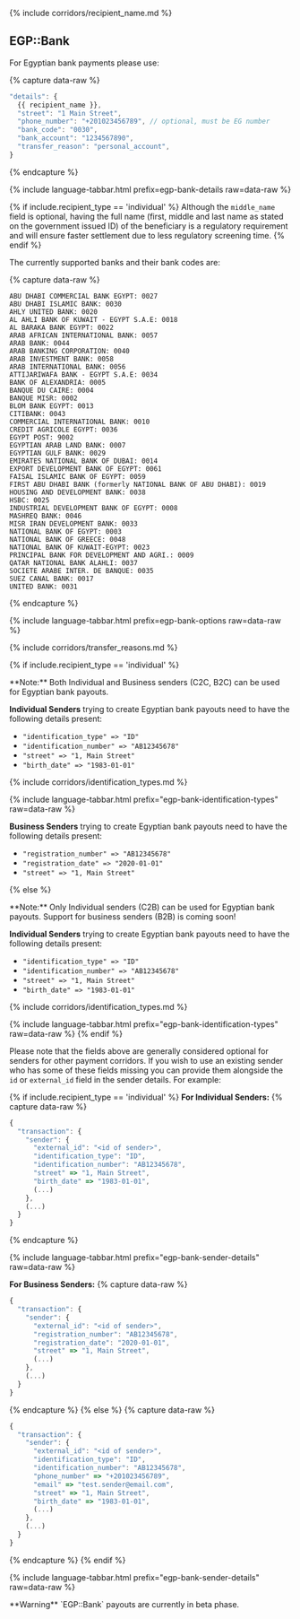{% include corridors/recipient_name.md %}

## EGP::Bank

For Egyptian bank payments please use:

{% capture data-raw %}
```javascript
"details": {
  {{ recipient_name }},
  "street": "1 Main Street",
  "phone_number": "+201023456789", // optional, must be EG number
  "bank_code": "0030",
  "bank_account": "1234567890",
  "transfer_reason": "personal_account",
}
```
{% endcapture %}

{% include language-tabbar.html prefix=egp-bank-details  raw=data-raw %}

{% if include.recipient_type == 'individual' %}
Although the `middle_name` field is optional, having the full name (first, middle and last name as stated on the government issued ID) of the beneficiary is a regulatory requirement and will ensure faster settlement due to less regulatory screening time.
{% endif %}

The currently supported banks and their bank codes are:

{% capture data-raw %}
```
ABU DHABI COMMERCIAL BANK EGYPT: 0027
ABU DHABI ISLAMIC BANK: 0030
AHLY UNITED BANK: 0020
AL AHLI BANK OF KUWAIT - EGYPT S.A.E: 0018
AL BARAKA BANK EGYPT: 0022
ARAB AFRICAN INTERNATIONAL BANK: 0057
ARAB BANK: 0044
ARAB BANKING CORPORATION: 0040
ARAB INVESTMENT BANK: 0058
ARAB INTERNATIONAL BANK: 0056
ATTIJARIWAFA BANK - EGYPT S.A.E: 0034
BANK OF ALEXANDRIA: 0005
BANQUE DU CAIRE: 0004
BANQUE MISR: 0002
BLOM BANK EGYPT: 0013
CITIBANK: 0043
COMMERCIAL INTERNATIONAL BANK: 0010
CREDIT AGRICOLE EGYPT: 0036
EGYPT POST: 9002
EGYPTIAN ARAB LAND BANK: 0007
EGYPTIAN GULF BANK: 0029
EMIRATES NATIONAL BANK OF DUBAI: 0014
EXPORT DEVELOPMENT BANK OF EGYPT: 0061
FAISAL ISLAMIC BANK OF EGYPT: 0059
FIRST ABU DHABI BANK (formerly NATIONAL BANK OF ABU DHABI): 0019
HOUSING AND DEVELOPMENT BANK: 0038
HSBC: 0025
INDUSTRIAL DEVELOPMENT BANK OF EGYPT: 0008
MASHREQ BANK: 0046
MISR IRAN DEVELOPMENT BANK: 0033
NATIONAL BANK OF EGYPT: 0003
NATIONAL BANK OF GREECE: 0048
NATIONAL BANK OF KUWAIT-EGYPT: 0023
PRINCIPAL BANK FOR DEVELOPMENT AND AGRI.: 0009
QATAR NATIONAL BANK ALAHLI: 0037
SOCIETE ARABE INTER. DE BANQUE: 0035
SUEZ CANAL BANK: 0017
UNITED BANK: 0031
```
{% endcapture %}

{% include language-tabbar.html prefix=egp-bank-options  raw=data-raw %}

{% include corridors/transfer_reasons.md %}

{% if include.recipient_type == 'individual' %}
  <div class="alert alert-info" markdown="1">
  **Note:** Both Individual and Business senders (C2C, B2C) can be used for Egyptian bank payouts.
  </div>

  **Individual Senders** trying to create Egyptian bank payouts need to have the following details present:
  - `"identification_type" => "ID"`
  - `"identification_number" => "AB12345678"`
  - `"street" => "1, Main Street"`
  - `"birth_date" => "1983-01-01"`

  {% include corridors/identification_types.md %}

  {% include language-tabbar.html prefix="egp-bank-identification-types" raw=data-raw %}

  **Business Senders** trying to create Egyptian bank payouts need to have the following details present:
  - `"registration_number" => "AB12345678"`
  - `"registration_date" => "2020-01-01"`
  - `"street" => "1, Main Street"`

{% else %}
  <div class="alert alert-info" markdown="1">
  **Note:** Only Individual senders (C2B) can be used for Egyptian bank payouts. Support for business senders (B2B) is coming soon!
  </div>

  **Individual Senders** trying to create Egyptian bank payouts need to have the following details present:
  - `"identification_type" => "ID"`
  - `"identification_number" => "AB12345678"`
  - `"street" => "1, Main Street"`
  - `"birth_date" => "1983-01-01"`

  {% include corridors/identification_types.md %}

  {% include language-tabbar.html prefix="egp-bank-identification-types" raw=data-raw %}
{% endif %}

Please note that the fields above are generally considered optional for senders for other payment corridors. If you wish to use an existing sender who has some of these fields missing you can provide them alongside the `id` or `external_id` field in the sender details. For example:

{% if include.recipient_type == 'individual' %}
  **For Individual Senders:**
  {% capture data-raw %}
  ```javascript
  {
    "transaction": {
      "sender": {
        "external_id": "<id of sender>",
        "identification_type": "ID",
        "identification_number": "AB12345678",
        "street" => "1, Main Street",
        "birth_date" => "1983-01-01",
        (...)
      },
      (...)
    }
  }
  ```
  {% endcapture %}

  {% include language-tabbar.html prefix="egp-bank-sender-details" raw=data-raw %}

  **For Business Senders:**
  {% capture data-raw %}
  ```javascript
  {
    "transaction": {
      "sender": {
        "external_id": "<id of sender>",
        "registration_number": "AB12345678",
        "registration_date": "2020-01-01",
        "street" => "1, Main Street",
        (...)
      },
      (...)
    }
  }
  ```
  {% endcapture %}
{% else %}
  {% capture data-raw %}
  ```javascript
  {
    "transaction": {
      "sender": {
        "external_id": "<id of sender>",
        "identification_type": "ID",
        "identification_number": "AB12345678",
        "phone_number" => "+201023456789",
        "email" => "test.sender@email.com",
        "street" => "1, Main Street",
        "birth_date" => "1983-01-01",
        (...)
      },
      (...)
    }
  }
  ```
  {% endcapture %}
{% endif %}

{% include language-tabbar.html prefix="egp-bank-sender-details" raw=data-raw %}

<div class="alert alert-warning" markdown="1">
**Warning** `EGP::Bank` payouts are currently in beta phase.
</div>
